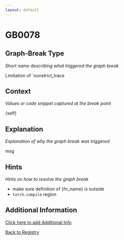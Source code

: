 ```yaml
---
layout: default
---
```

# GB0078

## Graph-Break Type
*Short name describing what triggered the graph break*

Limitation of `nonstrict_trace

## Context
*Values or code snippet captured at the break point*

{self}

## Explanation
*Explanation of why the graph break was triggered*

msg

## Hints
*Hints on how to resolve the graph break*

- make sure definition of {fn_name} is outside 
- `torch.compile` region


## Additional Information

<!-- ADDITIONAL INFORMATION START - Add custom information below this line -->

<!-- ADDITIONAL INFORMATION END -->


[Click here to add Additional Info](https://github.com/pytorch-labs/compile-graph-break-site/edit/main/docs/gb/gb0078.md)

[Back to Registry](../index.html)
